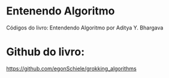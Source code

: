 # Entenendo Algoritmo

Códigos do livro: Entendendo Algoritmo por Aditya Y. Bhargava

# Github do livro:

https://github.com/egonSchiele/grokking_algorithms
